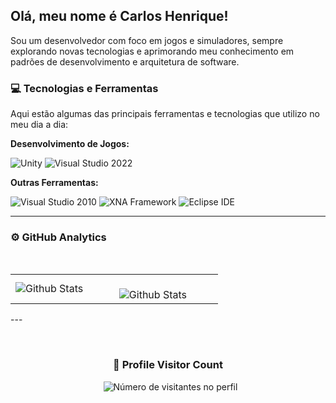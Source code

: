## Olá, meu nome é Carlos Henrique!

<p>
  Sou um desenvolvedor com foco em jogos e simuladores, sempre explorando novas tecnologias e aprimorando meu conhecimento em padrões de desenvolvimento e arquitetura de software.
</p>

### 💻 Tecnologias e Ferramentas

Aqui estão algumas das principais ferramentas e tecnologias que utilizo no meu dia a dia:

**Desenvolvimento de Jogos:**
<p>
  <img src="https://img.shields.io/badge/Unity-100000?style=for-the-badge&logo=unity&logoColor=white" alt="Unity" />
  <img src="https://img.shields.io/badge/Visual_Studio-2022-5C2D91?style=for-the-badge&logo=visualstudio&logoColor=white" alt="Visual Studio 2022" />
</p>

**Outras Ferramentas:**
<p>
  <img src="https://img.shields.io/badge/Visual_Studio-2010-5C2D91?style=for-the-badge&logo=visualstudio&logoColor=white" alt="Visual Studio 2010" />
  <img src="https://img.shields.io/badge/XNA_Framework-4.0-6A4B9C?style=for-the-badge" alt="XNA Framework" />
  <img src="https://img.shields.io/badge/Eclipse-2C2255?style=for-the-badge&logo=eclipseide&logoColor=white" alt="Eclipse IDE" />
</p>

---

### ⚙️ GitHub Analytics

<table>
  <tr>
    <td>
      <img
        align="left"
        src="https://github-readme-stats.vercel.app/api/top-langs/?username=chspDEV&theme=dark&hide_border=false&include_all_commits=true&count_private=true&layout=compact"
        alt="Github Stats"
      />
    </td>
    <td>
      <br />
      <img
        align="left"
        src="https://github-readme-streak-stats.herokuapp.com/?user=chspDEV&theme=dark&hide_border=false"
        alt="Github Stats"
      />
    </td>
  </tr>
</table>

--- 

<div align="center">
  <h3><b>📍 Profile Visitor Count</b></h3>
</div>

<p align="center">
  <img
    src="https://profile-counter.glitch.me/chspDEV/count.svg"
    alt="Número de visitantes no perfil"
  />
</p>
